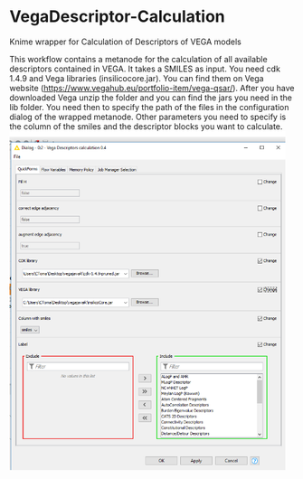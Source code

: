 # VegaDescriptor-Calculation
Knime wrapper for Calculation of Descriptors of VEGA models

This workflow contains a metanode for the calculation of all available descriptors contained in VEGA.
It takes a SMILES as input.
You need cdk 1.4.9 and Vega libraries (insilicocore.jar).
You can find them on Vega website (https://www.vegahub.eu/portfolio-item/vega-qsar/).
After you have downloaded Vega unzip the folder and you can find the jars you need in the lib folder. You need then to specify the path of the files in the configuration dialog of the wrapped metanode. Other parameters you need to specify is the column of the smiles and the descriptor blocks you want to calculate.
<br>
<img height="600" src="https://github.com/marcabrus/VegaDescriptor-Calculation/blob/master/2019-01-28%20(1).png" />
<br>

